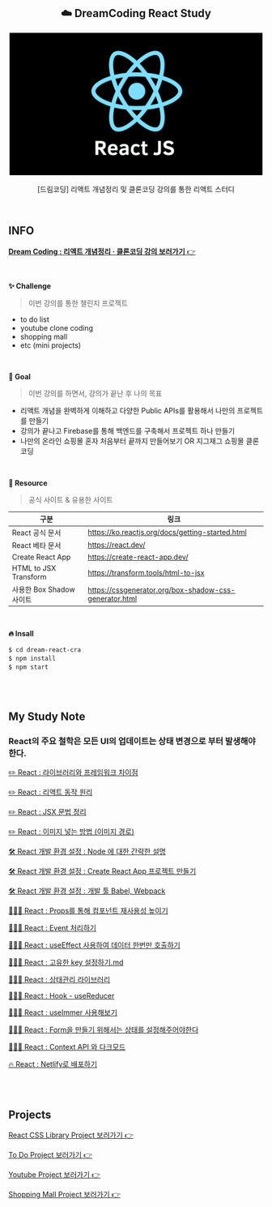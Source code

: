 <h2 align="center">☁️ DreamCoding React Study</h2>
<div align="center">
  <img width="500px;" src="./images/react.png"/>
</div>
<p align="center">[드림코딩] 리액트 개념정리 및 클론코딩 강의를 통한 리액트 스터디</p>

<br>

## INFO

[**Dream Coding : 리액트 개념정리 · 클론코딩 강의 보러가기** 👉](https://academy.dream-coding.com/courses/react)

<br>

**✨ Challenge**

> 이번 강의를 통한 챌린지 프로젝트

- to do list
- youtube clone coding
- shopping mall
- etc (mini projects)

<br>

**🎯 Goal**

> 이번 강의를 하면서, 강의가 끝난 후 나의 목표

- 리액트 개념을 완벽하게 이해하고 다양한 Public APIs를 활용해서 나만의 프로젝트를 만들기
- 강의가 끝나고 Firebase를 통해 백엔드를 구축해서 프로젝트 하나 만들기
- 나만의 온라인 쇼핑몰 혼자 처음부터 끝까지 만들어보기 OR 지그재그 쇼핑몰 클론코딩

<br>

**🔗 Resource**

> 공식 사이트 & 유용한 사이트

| 구분                     | 링크                                                   |
| ------------------------ | ------------------------------------------------------ |
| React 공식 문서          | https://ko.reactjs.org/docs/getting-started.html       |
| React 베타 문서          | https://react.dev/                                     |
| Create React App         | https://create-react-app.dev/                          |
| HTML to JSX Transform    | https://transform.tools/html-to-jsx                    |
| 사용한 Box Shadow 사이트 | https://cssgenerator.org/box-shadow-css-generator.html |

<br>

**🔥 Insall**

```bash
$ cd dream-react-cra
$ npm install
$ npm start
```

<br>
<br>

## My Study Note

### React의 주요 철학은 모든 UI의 업데이트는 상태 변경으로 부터 발생해야 한다.

[✏️ React : 라이브러리와 프레임워크 차이점](https://github.com/mireyhgnay/dream-react-study/blob/main/study-note/React%20:%20%EB%9D%BC%EC%9D%B4%EB%B8%8C%EB%9F%AC%EB%A6%AC%EC%99%80%20%ED%94%84%EB%A0%88%EC%9E%84%EC%9B%8C%ED%81%AC%20%EC%B0%A8%EC%9D%B4%EC%A0%90.md)

[✏️ React : 리액트 동작 원리](https://github.com/mireyhgnay/dream-react-study/blob/main/study-note/React%20:%20%EB%A6%AC%EC%95%A1%ED%8A%B8%20%EB%8F%99%EC%9E%91%20%EC%9B%90%EB%A6%AC.md)

[✏️ React : JSX 문법 정리](https://github.com/mireyhgnay/dream-react-study/blob/main/study-note/React%20:%20JSX%20%EB%AC%B8%EB%B2%95%20%EC%A0%95%EB%A6%AC.md)

[✏️ React : 이미지 넣는 방법 (이미지 경로)](https://github.com/mireyhgnay/dream-react-study/blob/main/study-note/React%20:%20%EC%9D%B4%EB%AF%B8%EC%A7%80%20%EB%84%A3%EB%8A%94%20%EB%B0%A9%EB%B2%95.md)

[🛠️ React 개발 환경 설정 : Node 에 대한 간략한 설명](https://github.com/mireyhgnay/dream-react-study/blob/main/study-note/React%20%EA%B0%9C%EB%B0%9C%20%ED%99%98%EA%B2%BD%20%EC%84%A4%EC%A0%95%20:%20Node%20%EC%97%90%20%EB%8C%80%ED%95%9C%20%EA%B0%84%EB%9E%B5%ED%95%9C%20%EC%84%A4%EB%AA%85.md)

[🛠️ React 개발 환경 설정 : Create React App 프로젝트 만들기](https://github.com/mireyhgnay/dream-react-study/blob/main/study-note/React%20%EA%B0%9C%EB%B0%9C%20%ED%99%98%EA%B2%BD%20%EC%84%A4%EC%A0%95%20:%20Create%20React%20App%20%ED%94%84%EB%A1%9C%EC%A0%9D%ED%8A%B8%20%EB%A7%8C%EB%93%A4%EA%B8%B0.md)

[🛠️ React 개발 환경 설정 : 개발 툴 Babel, Webpack](https://github.com/mireyhgnay/dream-react-study/blob/main/study-note/React%20%EA%B0%9C%EB%B0%9C%20%ED%99%98%EA%B2%BD%20%EC%84%A4%EC%A0%95%20%20:%20%EA%B0%9C%EB%B0%9C%20%ED%88%B4%20Babel%2C%20Webpack.md)

[👩🏻‍💻 React : Props를 통해 컴포넌트 재사용성 높이기](https://github.com/mireyhgnay/dream-react-study/blob/main/study-note/React%20:%20Props%EB%A5%BC%20%ED%86%B5%ED%95%B4%20%EC%BB%B4%ED%8F%AC%EB%84%8C%ED%8A%B8%20%EC%9E%AC%EC%82%AC%EC%9A%A9%EC%84%B1%20%EB%86%92%EC%9D%B4%EA%B8%B0.md)

[👩🏻‍💻 React : Event 처리하기](https://github.com/mireyhgnay/dream-react-study/blob/main/study-note/React%20:%20Event%20%EC%B2%98%EB%A6%AC%ED%95%98%EA%B8%B0.md)

[👩🏻‍💻 React : useEffect 사용하여 데이터 한번만 호출하기](https://github.com/mireyhgnay/dream-react-study/blob/main/study-note/React%20:%20useEffect%20%EC%82%AC%EC%9A%A9%ED%95%98%EC%97%AC%20%EB%8D%B0%EC%9D%B4%ED%84%B0%20%ED%95%9C%EB%B2%88%EB%A7%8C%20%ED%98%B8%EC%B6%9C%ED%95%98%EA%B8%B0.md)

[👩🏻‍💻 React : 고유한 key 설정하기.md](https://github.com/mireyhgnay/dream-react-study/blob/main/study-note/React%20:%20%EA%B3%A0%EC%9C%A0%ED%95%9C%20key%20%EC%84%A4%EC%A0%95%ED%95%98%EA%B8%B0.md)

[👩🏻‍💻 React : 상태관리 라이브러리](https://github.com/mireyhgnay/dream-react-study/blob/main/study-note/React%20:%20%EC%83%81%ED%83%9C%EA%B4%80%EB%A6%AC%20%EB%9D%BC%EC%9D%B4%EB%B8%8C%EB%9F%AC%EB%A6%AC.md)

[👩🏻‍💻 React : Hook - useReducer](https://github.com/mireyhgnay/dream-react-study/blob/main/study-note/React%20:%20Hook%20-%20useReducer.md)

[👩🏻‍💻 React : useImmer 사용해보기](https://github.com/mireyhgnay/dream-react-study/blob/main/study-note/React%20:%20useImmer%20%EC%82%AC%EC%9A%A9%ED%95%B4%EB%B3%B4%EA%B8%B0.md)

[👩🏻‍💻 React : Form을 만들기 위해서는 상태를 설정해주어야한다](https://github.com/mireyhgnay/dream-react-study/blob/main/study-note/React%20:%20Form%EC%9D%84%20%EB%A7%8C%EB%93%A4%EA%B8%B0%20%EC%9C%84%ED%95%B4%EC%84%9C%EB%8A%94%20%EC%83%81%ED%83%9C%EB%A5%BC%20%EC%84%A4%EC%A0%95%ED%95%B4%EC%A3%BC%EC%96%B4%EC%95%BC%ED%95%9C%EB%8B%A4.md)

[👩🏻‍💻 React : Context API 와 다크모드](https://github.com/mireyhgnay/dream-react-study/blob/main/study-note/React%20:%20Context%20API%20%EC%99%80%20%EB%8B%A4%ED%81%AC%EB%AA%A8%EB%93%9C.md)

[🔥 React : Netlify로 배포하기]()

<br>
<br>

## Projects

[React CSS Library Project 보러가기 👉](https://github.com/mireyhgnay/react-css-library)

[To Do Project 보러가기 👉]()

[Youtube Project 보러가기 👉]()

[Shopping Mall Project 보러가기 👉]()
